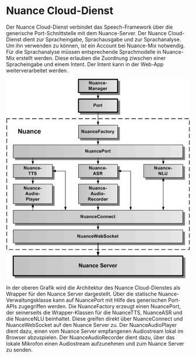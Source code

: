 # Nuance Cloud-Dienst

Der Nuance Cloud-Dienst verbindet das Speech-Framework über die generische Port-Schnittstelle mit dem Nuance-Server. Der Nuance Cloud-Dienst dient zur Spracheingabe, Sprachausgabe und zur Sprachanalyse.
Um ihn verwenden zu können, ist ein Account bei Nuance-Mix notwendig. Für die Sprachanalyse müssen entsprechende Sprachmodelle in Nuance-Mix erstellt werden. Diese erlauben die Zuordnung ziwschen einer Spracheingabe und einem Intent. Der Intent kann in der Web-App weiterverarbeitet werden.

![Nuance-Architektur](./Nuance-1.gif)

In der oberen Grafik wird die Architektur des Nuance Cloud-Dienstes als Wrapper für den Nuance Server dargestellt. Über die statische Nuance-Verwaltungsklasse kann auf NuancePort mit Hilfe des generischen Port-APIs zugegriffen werden. Die NuanceFactory erzeugt einen NuancePort, der seinerseits die Wrapper-Klassen für die NuanceTTS, NuanceASR und die NuanceNLU beinhaltet. Diese greifen direkt über NuanceConnect und NuanceWebSocket auf den Nuance Server zu. Der NuanceAudioPlayer dient dazu, einen vom Nuance Server empfangenen Audiostream lokal im Browser abzuspielen. Der NuanceAudioRecorder dient dazu, über das lokale Mikrofon einen Audiostream aufzunehmen und zum Nuance Server zu senden.



